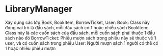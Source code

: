 # LibraryManager
Xây dựng các lớp Book, BookItem, BorrowTicket, User:
Book: Class này đóng vai trò là đầu sách, mỗi đầu sách có 1 hoặc nhiều sách
BookItem: Class này là các cuốn sách của đầu sách, mỗi cuốn sách phải thuộc 1 đầu sách nào đó
BorrowTicket: Phiếu mượn sách trong phiếu này sẽ thuộc về 1 user, và có cuốn sách trong phiếu
User: Người mượn sách 1 người có thể có 1 hoặc nhiều phiếu mượn
